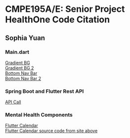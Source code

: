 # CMPE195A/E: Senior Project HealthOne Code Citation

## Sophia Yuan
### Main.dart
[Gradient BG](https://www.digitalocean.com/community/tutorials/flutter-flutter-gradient) <br />
[Gradient BG 2](https://api.flutter.dev/flutter/painting/LinearGradient-class.html) <br />
[Bottom Nav Bar]( https://www.youtube.com/watch?v=xoKqQjSDZ60&ab_channel=JohannesMilke) <br />
[Bottom Nav Bar 2](https://www.youtube.com/watch?v=elLkVWt7gRM&ab_channel=ProgrammingAddict) <br />

### Spring Boot and Flutter Rest API
[API Call](https://www.youtube.com/watch?v=GrDCFK6YhGo&ab_channel=Utter) <br />


### Mental Health Components

[Flutter Calendar](https://pub.dev/packages/table_calendar) <br />
[Flutter Calendar source code from site above](https://github.com/aleksanderwozniak/table_calendar) <br />
